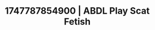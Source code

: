 ---
categories:
- Twerking tease
- Creampie
- Sultry laughter
- Anime
- Closeness kink
image: /assets/images/1747787854900.jpg
layout: post
seo:
  description: Featured content with artistic ABDL Play, Scat Fetish. HD images available.
  keywords: ABDL Play, Scat Fetish
  og_image: /assets/images/1747787854900.jpg
  schema_type: VisualArtwork
tags:
- ABDL Play
- '#1747787854900'
- Scat Fetish
title: 1747787854900 | ABDL Play Scat Fetish
---